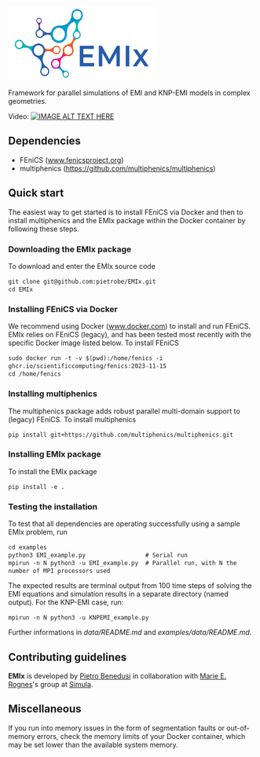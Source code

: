 <img src="./docs/logos/EMIx.png" width="300" height="150">

Framework for parallel simulations of EMI and KNP-EMI models in complex geometries. 

Video:
[![IMAGE ALT TEXT HERE](https://img.youtube.com/vi/ZMBpdS7VYNU/0.jpg)](https://www.youtube.com/watch?v=ZMBpdS7VYNU)

## Dependencies

* FEniCS (www.fenicsproject.org)
* multiphenics (https://github.com/multiphenics/multiphenics)

## Quick start

The easiest way to get started is to install FEniCS via Docker and then to install multiphenics and the EMIx package within the Docker container by following these steps.

### Downloading the EMIx package

To download and enter the EMIx source code

```
git clone git@github.com:pietrobe/EMIx.git
cd EMIx
```

### Installing FEniCS via Docker

We recommend using Docker (www.docker.com) to install and run FEniCS. EMIx relies on FEniCS (legacy), and has been tested most recently with the specific Docker image listed below. To install FEniCS

```
sudo docker run -t -v $(pwd):/home/fenics -i ghcr.io/scientificcomputing/fenics:2023-11-15
cd /home/fenics
```

### Installing multiphenics

The multiphenics package adds robust parallel multi-domain support to (legacy) FEniCS. To install multiphenics

```
pip install git+https://github.com/multiphenics/multiphenics.git
```

### Installing EMIx package

To install the EMIx package

```
pip install -e .
```

### Testing the installation

To test that all dependencies are operating successfully using a
sample EMIx problem, run

```
cd examples
python3 EMI_example.py                 # Serial run
mpirun -n N python3 -u EMI_example.py  # Parallel run, with N the number of MPI processors used
```

The expected results are terminal output from 100 time steps of solving
the EMI equations and simulation results in a separate directory
(named output). 
For the KNP-EMI case, run:

```
mpirun -n N python3 -u KNPEMI_example.py
```

Further informations in *data/README.md* and *examples/data/README.md*.

## Contributing guidelines

**EMIx** is developed by [Pietro Benedusi](https://pietrobe.github.io/) in collaboration with [Marie E. Rognes](https://marierognes.org/)'s group at [Simula](https://www.simula.no/).

## Miscellaneous

If you run into memory issues in the form of segmentation faults or out-of-memory errors, check the memory limits of your Docker container, which may be set lower than the available system memory.

